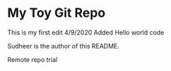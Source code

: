 # My Toy Git Repo

This is my first edit
4/9/2020 Added Hello world code

Sudheer is the author of this README.

Remote repo trial